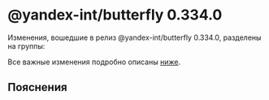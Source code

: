 # @yandex-int/butterfly 0.334.0

<!-- ЧЕЛОВЕЧЕСКОЕ ВСТУПЛЕНИЕ -->

Изменения, вошедшие в релиз @yandex-int/butterfly 0.334.0, разделены на группы:

Все важные изменения подробно описаны [ниже](#Пояснения).

## Пояснения

